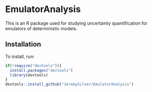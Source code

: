 # EmulatorAnalysis

This is an R package used for studying uncertainty quantification for emulators of deterministic models.

## Installation

To install, run:
```r
if(!require("devtools")){
  install.packages("devtools")
  library(devtools)
}
devtools::install_github("JeremySilver/EmulatorAnalysis")
```